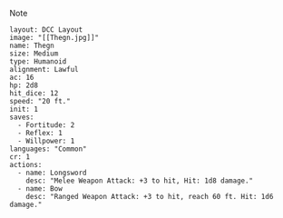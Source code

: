 > [!NOTE]
> ```statblock
> layout: DCC Layout
> image: "[[Thegn.jpg]]"
> name: Thegn
> size: Medium
> type: Humanoid
> alignment: Lawful
> ac: 16
> hp: 2d8
> hit_dice: 12
> speed: "20 ft."
> init: 1
> saves:
>   - Fortitude: 2 
>   - Reflex: 1 
>   - Willpower: 1
> languages: "Common"
> cr: 1
> actions:
>   - name: Longsword
>     desc: "Melee Weapon Attack: +3 to hit, Hit: 1d8 damage."
>   - name: Bow
>     desc: "Ranged Weapon Attack: +3 to hit, reach 60 ft. Hit: 1d6 damage."
> ```

